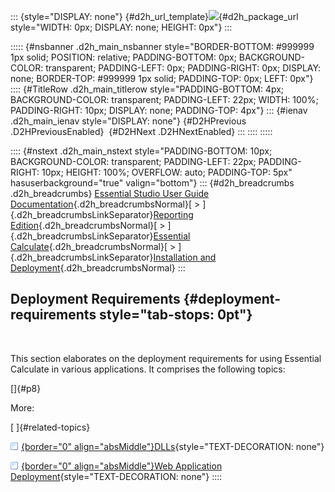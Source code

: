 ::: {style="DISPLAY: none"}
[](ms-xhelp:///?Id=d2h_url_template){#d2h_url_template}![](!package_url!){#d2h_package_url style="WIDTH: 0px; DISPLAY: none; HEIGHT: 0px"}
:::

::::: {#nsbanner .d2h_main_nsbanner style="BORDER-BOTTOM: #999999 1px solid; POSITION: relative; PADDING-BOTTOM: 0px; BACKGROUND-COLOR: transparent; PADDING-LEFT: 0px; PADDING-RIGHT: 0px; DISPLAY: none; BORDER-TOP: #999999 1px solid; PADDING-TOP: 0px; LEFT: 0px"}
:::: {#TitleRow .d2h_main_titlerow style="PADDING-BOTTOM: 4px; BACKGROUND-COLOR: transparent; PADDING-LEFT: 22px; WIDTH: 100%; PADDING-RIGHT: 10px; DISPLAY: none; PADDING-TOP: 4px"}
::: {#ienav .d2h_main_ienav style="DISPLAY: none"}
[](ms-xhelp:///?Id=069a5ff5-fbf5-49fb-8607-411a73680ffa){#D2HPrevious .D2HPreviousEnabled}  [](ms-xhelp:///?Id=c81f2786-6a5a-4e37-bcae-892af4880fe1){#D2HNext .D2HNextEnabled}
:::
::::
:::::

:::: {#nstext .d2h_main_nstext style="PADDING-BOTTOM: 10px; BACKGROUND-COLOR: transparent; PADDING-LEFT: 22px; PADDING-RIGHT: 10px; HEIGHT: 100%; OVERFLOW: auto; PADDING-TOP: 5px" hasuserbackground="true" valign="bottom"}
::: {#d2h_breadcrumbs .d2h_breadcrumbs}
[Essential Studio User Guide Documentation](ms-xhelp:///?Id=12457748-09e3-4d74-a240-8e049cedf030){.d2h_breadcrumbsNormal}[ \> ]{.d2h_breadcrumbsLinkSeparator}[Reporting Edition](ms-xhelp:///?Id=027aa5b6-6676-4f93-ad23-c20e8c45792e){.d2h_breadcrumbsNormal}[ \> ]{.d2h_breadcrumbsLinkSeparator}[Essential Calculate](ms-xhelp:///?Id=2ea52c7f-a332-43bd-9ca7-2ea0898ff54e){.d2h_breadcrumbsNormal}[ \> ]{.d2h_breadcrumbsLinkSeparator}[Installation and Deployment](ms-xhelp:///?Id=3bd0a42b-7f09-45c5-a53e-95de0392967b){.d2h_breadcrumbsNormal}
:::

## Deployment Requirements {#deployment-requirements style="tab-stops: 0pt"}

 

This section elaborates on the deployment requirements for using Essential Calculate in various applications. It comprises the following topics:

[]{#p8} 

More:

[ ]{#related-topics}

[![](button.gif){border="0" align="absMiddle"}DLLs](ms-xhelp:///?Id=c81f2786-6a5a-4e37-bcae-892af4880fe1){style="TEXT-DECORATION: none"}

[![](button.gif){border="0" align="absMiddle"}Web Application Deployment](ms-xhelp:///?Id=be0d1089-d54c-4d65-b223-5f6630a9e223){style="TEXT-DECORATION: none"}
::::
